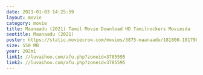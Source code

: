 ```yaml
---
date: 2021-01-03 14:25:59
layout: movie
category: movie
title: Maanaadu (2021) Tamil Movie Download HD Tamilrockers Moviesda
seotitle: Maanaadu (2021)
poster: https://static.moviecrow.com/movies/3875-maanaadu/181800-181798-Maanadu%20Poster-px144.jpg
size: 550 MB
year: 202m1
link1: //luvaihoo.com/afu.php?zoneid=3785595
link2: //luvaihoo.com/afu.php?zoneid=3785595
---
```

